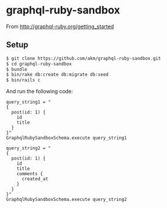 # graphql-ruby-sandbox

From http://graphql-ruby.org/getting_started

## Setup

```bash
$ git clone https://github.com/akm/graphql-ruby-sandbox.git
$ cd graphql-ruby-sandbox
$ bundle
$ bin/rake db:create db:migrate db:seed
$ bin/rails c
```

And run the following code:

```
query_string1 = "
{
  post(id: 1) {
    id
    title
  }
}"
GraphqlRubySandboxSchema.execute query_string1

query_string2 = "
{
  post(id: 1) {
    id
    title
    comments {
      created_at
    }
  }
}"
GraphqlRubySandboxSchema.execute query_string2
```
